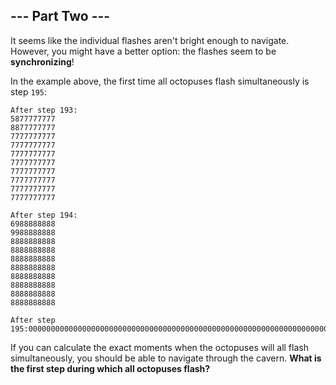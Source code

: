 ## --- Part Two ---

It seems like the individual flashes aren't bright enough to navigate. However, you might have a better option: the flashes seem to be **synchronizing**!

In the example above, the first time all octopuses flash simultaneously is step ``195``:

    After step 193:
    5877777777
    8877777777
    7777777777
    7777777777
    7777777777
    7777777777
    7777777777
    7777777777
    7777777777
    7777777777
    
    After step 194:
    6988888888
    9988888888
    8888888888
    8888888888
    8888888888
    8888888888
    8888888888
    8888888888
    8888888888
    8888888888
    
    After step 195:0000000000000000000000000000000000000000000000000000000000000000000000000000000000000000000000000000

If you can calculate the exact moments when the octopuses will all flash simultaneously, you should be able to navigate through the cavern. **What is the first step during which all octopuses flash?**

